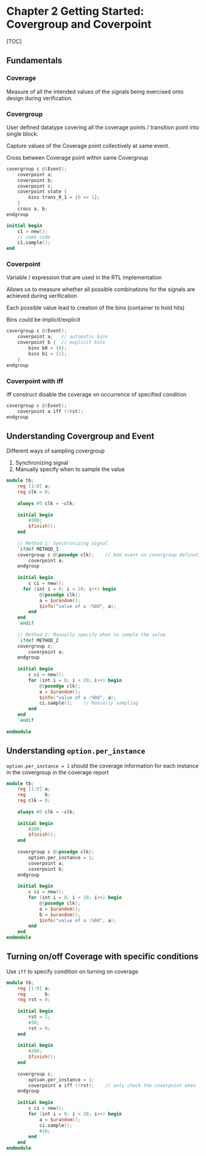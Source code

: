 # Chapter 2 Getting Started: Covergroup and Coverpoint

[TOC]

## Fundamentals

### Coverage

Measure of all the intended values of the signals being exercised onto design during verification.

### Covergroup

User defined datatype covering all the coverage points / transition point into single block.

Capture values of the Coverage point collectively at same event.

Cross between Coverage point within same Covergroup

```verilog
covergroup c @(Event);
	coverpoint a;
	coverpoint b;
	coverpoint c;
	coverpoint state {
        bins trans_0_1 = {0 => 1};
	}
	cross a, b;
endgroup

initial begin
    c1 = new();
	// some code
    c1.sample();
end
```

### Coverpoint

Variable / expression that are used in the RTL implementation

Allows us to measure whether all possible combinations for the signals are achieved during verification

Each possible value lead to creation of the bins (container to hold hits)

Bins could be implicit/explicit

```verilog
covergroup c @(Event);
    coverpoint a;	// automatic bins
    coverpoint b {	// explicit bins
        bins b0 = {0};
        bins b1 = {1};
    }
endgroup
```

### Coverpoint with iff

iff construct disable the coverage on occurrence of specified condition

```verilog
covergroup c @(Event);
    coverpoint a iff (!rst);
endgroup
```



## Understanding Covergroup and Event

Different ways of sampling covergroup

1. Synchronizing signal
2. Manually specify when to sample the value

```verilog
module tb;
    reg [1:0] a;
    reg clk = 0;
    
    always #5 clk = ~clk;
    
    initial begin
       	#200;
        $finish();
    end
 
   	// Method 1: Synchronizing signal
    `ifdef METHOD_1
    covergroup c @(posedge clk);	// Add event on covergroup defination
        coverpoint a;
    endgroup
    
    initial begin
        c ci = new();
      for (int i = 0; i < 20; i++) begin
            @(posedge clk);
            a = $urandom();
          	$info("value of a :%0d", a);
        end
    end
    `endif
    
    // Method 2: Manually specify when to sample the value
    `ifdef METHOD_2
    covergroup c;
        coverpoint a;
    endgroup
    
    initial begin
        c ci = new();
      	for (int i = 0; i < 20; i++) begin
            @(posedge clk);
            a = $urandom();
          	$info("value of a :%0d", a);
            ci.sample();	// Manually sampling
        end
    end
    `endif
    
endmodule
```



## Understanding `option.per_instance`

`option.per_instance = 1` should the coverage information for each instance in the covergroup in the coverage report

```verilog
module tb;
    reg [1:0] a;
    reg       b;
    reg clk = 0;
    
    always #5 clk = ~clk;
    
    initial begin
       	#200;
        $finish();
    end
 
  	covergroup c @(posedge clk);
        option.per_instance = 1;
        coverpoint a;
        coverpoint b;
    endgroup
    
    initial begin
        c ci = new();
      	for (int i = 0; i < 20; i++) begin
            @(posedge clk);
            a = $urandom();
          	b = $urandom();
          	$info("value of a :%0d", a);
        end
    end
endmodule
```



## Turning on/off Coverage with specific conditions

Use `iff` to specify condition on turning on coverage

```verilog
module tb;
    reg [1:0] a;
    reg       b;
    reg rst = 0;
    
    initial begin
       	rst = 1;
       	#30;
        rst = 0;
    end
    
    initial begin
       	#200;
        $finish();
    end
 
  	covergroup c;
        option.per_instance = 1;
        coverpoint a iff (!rst);	// only check the coverpoint when !rst
    endgroup
    
    initial begin
        c ci = new();
      	for (int i = 0; i < 20; i++) begin
            a = $urandom();
            ci.sample();
            #10;
        end
    end
endmodule
```